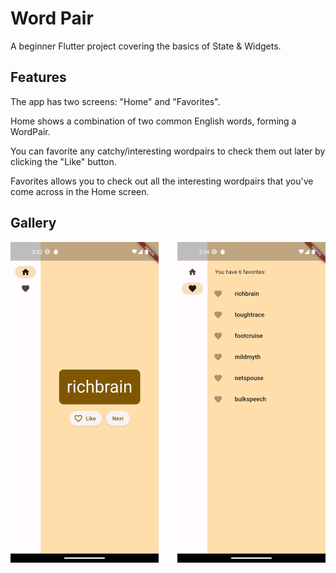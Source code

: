 # Word Pair

A beginner Flutter project covering the basics of State & Widgets.

## Features

The app has two screens: "Home" and "Favorites".  


Home shows a combination of two common English words, forming a WordPair.

You can favorite any catchy/interesting wordpairs to check them out later by clicking the "Like" button.

Favorites allows you to check out all the interesting wordpairs that you've come across in the Home screen.

## Gallery

<p>
<img align="left" width="47%" src="wordpair_home.png" alt="Home screen showing a word pair."/>

<img align="right" width="47%" src="wordpair_favorites.png" alt="Favorites screen showing some interesting word pairs"/>
</p>
